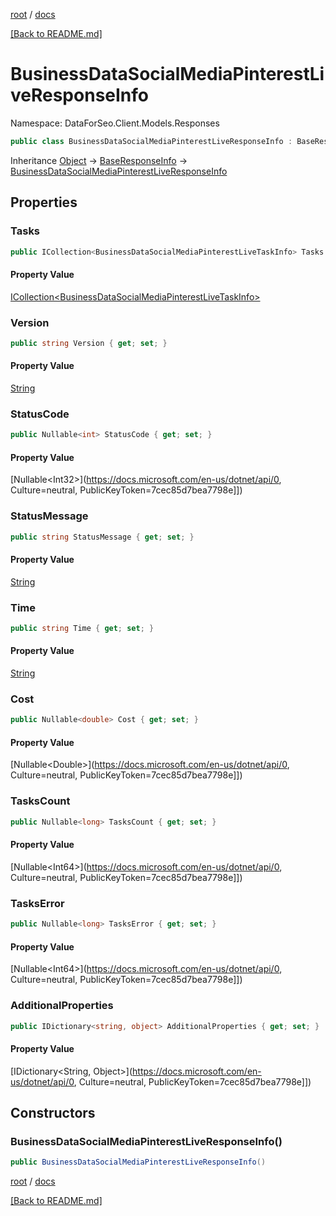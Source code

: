 [root](./../ "root") / [docs](./ "docs")

[[Back to README.md]](./../README.md "[Back to README.md]")

# BusinessDataSocialMediaPinterestLiveResponseInfo

Namespace: DataForSeo.Client.Models.Responses

```csharp
public class BusinessDataSocialMediaPinterestLiveResponseInfo : BaseResponseInfo
```

Inheritance [Object](https://docs.microsoft.com/en-us/dotnet/api/Object) → [BaseResponseInfo](./BaseResponseInfo.md) → [BusinessDataSocialMediaPinterestLiveResponseInfo](./BusinessDataSocialMediaPinterestLiveResponseInfo.md)

## Properties

### **Tasks**

```csharp
public ICollection<BusinessDataSocialMediaPinterestLiveTaskInfo> Tasks { get; set; }
```

#### Property Value

[ICollection&lt;BusinessDataSocialMediaPinterestLiveTaskInfo&gt;](./BusinessDataSocialMediaPinterestLiveTaskInfo.md)<br>

### **Version**

```csharp
public string Version { get; set; }
```

#### Property Value

[String](https://docs.microsoft.com/en-us/dotnet/api/String)<br>

### **StatusCode**

```csharp
public Nullable<int> StatusCode { get; set; }
```

#### Property Value

[Nullable&lt;Int32&gt;](https://docs.microsoft.com/en-us/dotnet/api/0, Culture=neutral, PublicKeyToken=7cec85d7bea7798e]])<br>

### **StatusMessage**

```csharp
public string StatusMessage { get; set; }
```

#### Property Value

[String](https://docs.microsoft.com/en-us/dotnet/api/String)<br>

### **Time**

```csharp
public string Time { get; set; }
```

#### Property Value

[String](https://docs.microsoft.com/en-us/dotnet/api/String)<br>

### **Cost**

```csharp
public Nullable<double> Cost { get; set; }
```

#### Property Value

[Nullable&lt;Double&gt;](https://docs.microsoft.com/en-us/dotnet/api/0, Culture=neutral, PublicKeyToken=7cec85d7bea7798e]])<br>

### **TasksCount**

```csharp
public Nullable<long> TasksCount { get; set; }
```

#### Property Value

[Nullable&lt;Int64&gt;](https://docs.microsoft.com/en-us/dotnet/api/0, Culture=neutral, PublicKeyToken=7cec85d7bea7798e]])<br>

### **TasksError**

```csharp
public Nullable<long> TasksError { get; set; }
```

#### Property Value

[Nullable&lt;Int64&gt;](https://docs.microsoft.com/en-us/dotnet/api/0, Culture=neutral, PublicKeyToken=7cec85d7bea7798e]])<br>

### **AdditionalProperties**

```csharp
public IDictionary<string, object> AdditionalProperties { get; set; }
```

#### Property Value

[IDictionary&lt;String, Object&gt;](https://docs.microsoft.com/en-us/dotnet/api/0, Culture=neutral, PublicKeyToken=7cec85d7bea7798e]])<br>

## Constructors

### **BusinessDataSocialMediaPinterestLiveResponseInfo()**

```csharp
public BusinessDataSocialMediaPinterestLiveResponseInfo()
```

[root](./../ "root") / [docs](./ "docs")

[[Back to README.md]](./../README.md "[Back to README.md]")